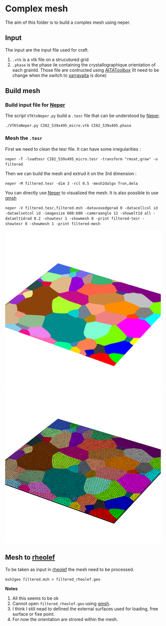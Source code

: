 # Complex mesh
The aim of this folder is to build a complex mesh using neper.

## Input

The input are the input file used for craft.
1. `.vtk` is a vtk file on a strucutured grid
2. `.phase` is the phase ile containing the crystallographique orientation of each grainId.
Those file are contructed using [AITAToolbox](https://thomaschauve.github.io/aita/build/html/index.html) (It need to be change when the switch to [xarrayaita](https://thomaschauve.github.io/AITA-book/docs/intro.html) is done)

## Build mesh
### Build input file for [Neper](https://neper.info/)

The script `VTKtoNeper.py` build a `.tesr` file that can be understood by [Neper](https://neper.info/).

`./VTKtoNeper.py CI02_539x495_micro.vtk CI02_539x495.phase`

### Mesh the `.tesr`

First we need to clean the tesr file. It can have some irregularities :

`neper -T -loadtesr CI02_539x495_micro.tesr -transform "rmsat,grow" -o filtered`

Then we can build the mesh and extrud it on the 3rd dimension :

`neper -M filtered.tesr -dim 3 -rcl 0.5 -mesh2dalgo fron,dela`

You can directly use [Neper](https://neper.info/) to visualized the mesh. It is also possible to use [gmsh](https://gmsh.info/)

`neper -V filtered.tesr,filtered.msh -datavoxedgerad 0 -datacellcol id -dataelsetcol id -imagesize 600:600 -cameraangle 12 -showelt1d all -dataelt1drad 0.2 -showtesr 1 -showmesh 0 -print filtered-tesr -showtesr 0 -showmesh 1 -print filtered-mesh`

![Rater Tesslation](filtered-tesr.png)
![Mesh](filtered-mesh.png)

## Mesh to [rheolef](https://www-ljk.imag.fr/membres/Pierre.Saramito/rheolef/html/index.html)

To be taken as input in [rheolef](https://www-ljk.imag.fr/membres/Pierre.Saramito/rheolef/html/index.html) the mesh need to be processed.

`msh2geo filtered.msh > filtered_rheolef.geo`

**Notes**
1. All this seems to be ok
2. Cannot open `filtered_rheolef.geo` using [gmsh](https://gmsh.info/).
3. I think I still nead to defined the external surfaces used for loading, free surface or fixe point.
4. For now the orientation are strored within the mesh.
